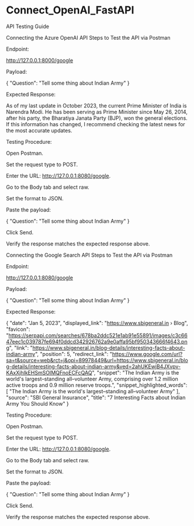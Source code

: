 # Connect_OpenAI_FastAPI

API Testing Guide

Connecting the Azure OpenAI API
Steps to Test the API via Postman

Endpoint:

http://127.0.0.1:8000/google

Payload:

{ "Question": "Tell some thing about Indian Army" }

Expected Response:

As of my last update in October 2023, the current Prime Minister of India is Narendra Modi. He has been serving as Prime Minister since May 26, 2014, after his party, the Bharatiya Janata Party (BJP), won the general elections. If this information has changed, I recommend checking the latest news for the most accurate updates.

Testing Procedure:

Open Postman.

Set the request type to POST.

Enter the URL: http://127.0.0.1:8080/google.

Go to the Body tab and select raw.

Set the format to JSON.

Paste the payload:

{ "Question": "Tell some thing about Indian Army" }

Click Send.

Verify the response matches the expected response above.

Connecting the Google Search API
Steps to Test the API via Postman

Endpoint:

http://127.0.0.1:8080/google

Payload:

{ "Question": "Tell some thing about Indian Army" }

Expected Response:

{ "date": "Jan 5, 2023", "displayed_link": "https://www.sbigeneral.in › Blog", "favicon": "https://serpapi.com/searches/678ba2ddc521e1ab91e55891/images/c3c6647eec1c039787fe694f0ddcd342926762a9e0affa95bf950343666f4643.png", "link": "https://www.sbigeneral.in/blog-details/interesting-facts-about-indian-army", "position": 5, "redirect_link": "https://www.google.com/url?sa=t&source=web&rct=j&opi=89978449&url=https://www.sbigeneral.in/blog-details/interesting-facts-about-indian-army&ved=2ahUKEwjB4JXvpv-KAxXjhIkEHSmSOIMQFnoECFcQAQ", "snippet": "The Indian Army is the world's largest–standing all–volunteer Army, comprising over 1.2 million active troops and 0.9 million reserve troops.", "snippet_highlighted_words": [ "The Indian Army is the world's largest–standing all–volunteer Army" ], "source": "SBI General Insurance", "title": "7 Interesting Facts about Indian Army You Should Know" }

Testing Procedure:

Open Postman.

Set the request type to POST.

Enter the URL: http://127.0.0.1:8080/google.

Go to the Body tab and select raw.

Set the format to JSON.

Paste the payload:

{ "Question": "Tell some thing about Indian Army" }

Click Send.

Verify the response matches the expected response above.